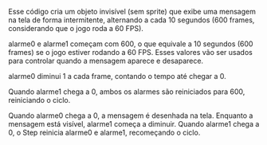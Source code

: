 Esse código cria um objeto invisível (sem sprite) que exibe uma mensagem na tela de forma intermitente, alternando a cada 10 segundos (600 frames, considerando que o jogo roda a 60 FPS).

alarme0 e alarme1 começam com 600, o que equivale a 10 segundos (600 frames) se o jogo estiver rodando a 60 FPS.
Esses valores vão ser usados para controlar quando a mensagem aparece e desaparece.

alarme0 diminui 1 a cada frame, contando o tempo até chegar a 0.

Quando alarme1 chega a 0, ambos os alarmes são reiniciados para 600, reiniciando o ciclo.

Quando alarme0 chega a 0, a mensagem é desenhada na tela.
Enquanto a mensagem está visível, alarme1 começa a diminuir.
Quando alarme1 chega a 0, o Step reinicia alarme0 e alarme1, recomeçando o ciclo.
